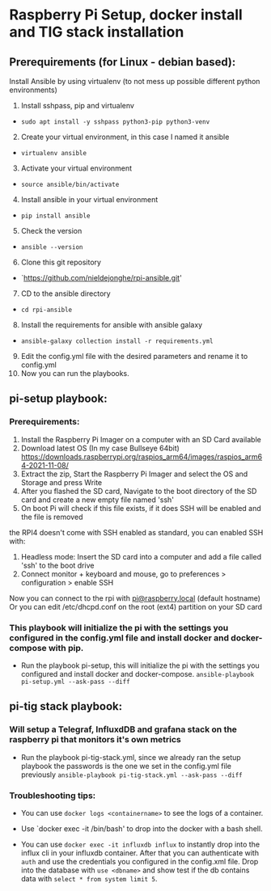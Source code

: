 # Raspberry Pi Setup, docker install and TIG stack installation

## Prerequirements (for Linux - debian based):

Install Ansible by using virtualenv (to not mess up possible different python environments)
1. Install sshpass, pip and virtualenv  
- `sudo apt install -y sshpass python3-pip python3-venv`
2. Create your virtual environment, in this case I named it ansible
- `virtualenv ansible`
3. Activate your virtual environment
- `source ansible/bin/activate`
4. Install ansible in your virtual environment
- `pip install ansible`
5. Check the version
- `ansible --version`
6. Clone this git repository 
- `https://github.com/nieldejonghe/rpi-ansible.git'
7. CD to the ansible directory 
- `cd rpi-ansible`
8. Install the requirements for ansible with ansible galaxy 
- `ansible-galaxy collection install -r requirements.yml`
9. Edit the config.yml file with the desired parameters and rename it to config.yml
10. Now you can run the playbooks.

## pi-setup playbook:
### Prerequirements:

1. Install the Raspberry Pi Imager on a computer with an SD Card available
2. Download latest OS (In my case Bullseye 64bit) 
https://downloads.raspberrypi.org/raspios_arm64/images/raspios_arm64-2021-11-08/
3. Extract the zip, Start the Raspberry Pi Imager and select the OS and Storage and press Write
4. After you flashed the SD card, Navigate to the boot directory of the SD card and create a new empty file named 'ssh'
5. On boot Pi will check if this file exists, if it does SSH will be enabled and the file is removed 

the RPI4 doesn't come with SSH enabled as standard, you can enabled SSH with:

1. Headless mode: Insert the SD card into a computer and add a file called 'ssh' to the boot drive
2. Connect monitor + keyboard and mouse, go to preferences > configuration > enable SSH 

Now you can connect to the rpi with pi@raspberry.local (default hostname) 
Or you can edit /etc/dhcpd.conf on the root (ext4) partition on your SD card

### This playbook will initialize the pi with the settings you configured in the config.yml file and install docker and docker-compose with pip.
- Run the playbook pi-setup, this will initialize the pi with the settings you configured and install docker and docker-compose.
`ansible-playbook pi-setup.yml --ask-pass --diff`

## pi-tig stack playbook:
### Will setup a Telegraf, InfluxdDB and grafana stack on the raspberry pi that monitors it's own metrics
- Run the playbook pi-tig-stack.yml, since we already ran the setup playbook the passwords is the one we set in the config.yml file previously
`ansible-playbook pi-tig-stack.yml --ask-pass --diff`

### Troubleshooting tips: 

- You can use `docker logs <containername>` to see the logs of a container.

- Use `docker exec -it <containername> /bin/bash' to drop into the docker with a bash shell.

- You can use `docker exec -it influxdb influx` to instantly drop into the influx cli in your influxdb container. After that you can authenticate with `auth` and use the credentials you configured in the config.xml file. Drop into the database with `use <dbname>` and show test if the db contains data with `select * from system limit 5`.





